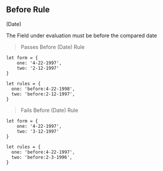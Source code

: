 ## Before Rule
(Date)

The Field under evaluation must be before the compared date

> Passes Before (Date) Rule
```
let form = { 
    one: '4-22-1997', 
    two: '2-12-1997' 
}

let rules = {
  one: 'before:4-22-1998',
  two: 'before:2-12-1997',
}
```

> Fails Before (Date) Rule
```
let form = { 
    one: '4-22-1997', 
    two: '3-12-1997' 
}

let rules = {
  one: 'before:4-22-1997',
  two: 'before:2-3-1996',
}
```
